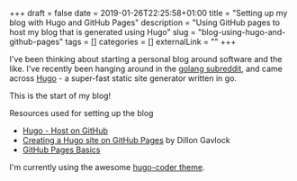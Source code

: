 +++ 
draft = false
date = 2019-01-26T22:25:58+01:00
title = "Setting up my blog with Hugo and GitHub Pages"
description = "Using GitHub pages to host my blog that is generated using Hugo"
slug = "blog-using-hugo-and-github-pages"
tags = []
categories = []
externalLink = ""
+++

I've been thinking about starting a personal blog around software and the like. I've recently been hanging around in the [golang subreddit](https://www.reddit.com/r/golang/), and came across [Hugo](https://gohugo.io/) - a super-fast static site generator written in go.

This is the start of my blog!

Resources used for setting up the blog

* [Hugo - Host on GitHub](https://gohugo.io/hosting-and-deployment/hosting-on-github/)
* [Creating a Hugo site on GitHub Pages](https://dev.to/dgavlock/creating-a-hugo-site-on-github-pages-3cjo) by Dillon Gavlock
* [GitHub Pages Basics](https://help.github.com/categories/github-pages-basics/)

I'm currently using the awesome [hugo-coder theme](https://github.com/luizdepra/hugo-coder).
